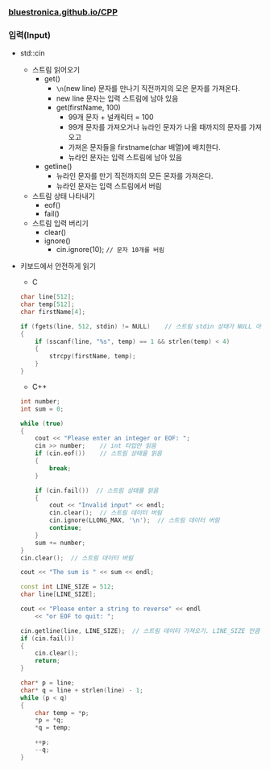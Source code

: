 ### [bluestronica.github.io/CPP](https://bluestronica.github.io/CPP)

### 입력(Input)
- std::cin
    - 스트림 읽어오기
        - get()
            - `\n`(new line) 문자를 만나기 직전까지의 모은 문자를 가져온다.
            - new line 문자는 입력 스트림에 남아 있음
            - get(firstName, 100)
                - 99개 문자 + 널캐릭터 = 100
                - 99개 문자를 가져오거나 뉴라인 문자가 나올 때까지의 문자를 가져오고
                - 가져온 문자들을 firstname(char 배열)에 배치한다.
                - 뉴라인 문자는 입력 스트림에 남아 있음
        - getline()
            - 뉴라인 문자를 만기 직전까지의 모든 몬자를 가져온다.
            - 뉴라인 문자는 입력 스트림에서 버림
    - 스트림 상태 나타내기
        - eof()
        - fail()
    - 스트림 입력 버리기
        - clear()
        - ignore()
            - cin.ignore(10);   `// 문자 10개를 버림`

- 키보드에서 안전하게 읽기
    - C
    ```C
    char line[512];
    char temp[512];
    char firstName[4];

    if (fgets(line, 512, stdin) != NULL)    // 스트림 stdin 상태가 NULL 아닐 때까지
    {
        if (sscanf(line, "%s", temp) == 1 && strlen(temp) < 4)
        {
            strcpy(firstName, temp);
        }
    }
    ```
    - C++
    ```C++
    int number;
    int sum = 0;

    while (true)
    {
        cout << "Please enter an integer or EOF: ";
        cin >> number;    // int 타입만 읽음
        if (cin.eof())    // 스트림 상태을 읽음
        {
            break;
        }

        if (cin.fail())  // 스트림 상태를 읽음
        {
            cout << "Invalid input" << endl;
            cin.clear();  // 스트림 데이터 버림
            cin.ignore(LLONG_MAX, '\n');  // 스트림 데이터 버림
            continue;
        }
        sum += number;
    }
    cin.clear();  // 스트림 데이터 버림

    cout << "The sum is " << sum << endl;
    ```

    ```C++
    const int LINE_SIZE = 512;
    char line[LINE_SIZE];

    cout << "Please enter a string to reverse" << endl
        << "or EOF to quit: ";

    cin.getline(line, LINE_SIZE);  // 스트림 데이터 가져오기. LINE_SIZE 만큼 읽어 line에 저장
    if (cin.fail())
    {
        cin.clear();
        return;
    }

    char* p = line;
    char* q = line + strlen(line) - 1;
    while (p < q)
    {
        char temp = *p;
        *p = *q;
        *q = temp;

        ++p;
        --q;
    }
    ```